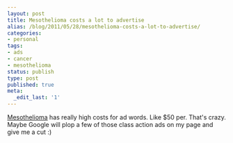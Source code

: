 ```yaml
---
layout: post
title: Mesothelioma costs a lot to advertise
alias: /blog/2011/05/28/mesothelioma-costs-a-lot-to-advertise/
categories:
- personal
tags:
- ads
- cancer
- mesothelioma
status: publish
type: post
published: true
meta:
  _edit_last: '1'
---
```

<a title="https://en.wikipedia.org/wiki/Mesothelioma" href="https://en.wikipedia.org/wiki/Mesothelioma">Mesothelioma</a> has really high costs for ad words. Like $50 per. That's crazy. Maybe Google will plop a few of those class action ads on my page and give me a cut :)
